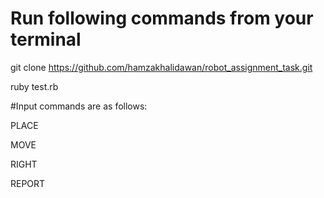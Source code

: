 # Run following commands from your terminal

git clone https://github.com/hamzakhalidawan/robot_assignment_task.git

ruby test.rb

#Input commands are as follows:

PLACE
 
MOVE

RIGHT

REPORT

